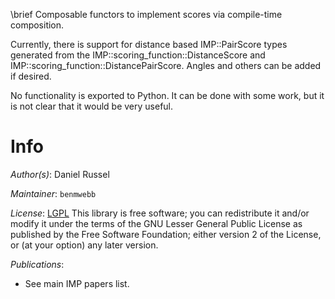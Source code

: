 \brief Composable functors to implement scores via compile-time composition.

Currently, there is support for distance based IMP::PairScore types generated from the IMP::scoring_function::DistanceScore and IMP::scoring_function::DistancePairScore. Angles and others can be added if desired.

No functionality is exported to Python. It can be done with some work, but it
is not clear that it would be very useful.

# Info

_Author(s)_: Daniel Russel

_Maintainer_: `benmwebb`

_License_: [LGPL](http://www.gnu.org/licenses/old-licenses/lgpl-2.1.html)
This library is free software; you can redistribute it and/or
modify it under the terms of the GNU Lesser General Public
License as published by the Free Software Foundation; either
version 2 of the License, or (at your option) any later version.

_Publications_:
 - See main IMP papers list.
